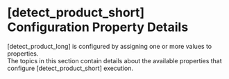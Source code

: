 # [detect_product_short] Configuration Property Details

[detect_product_long] is configured by assigning one or more values to properties.   
The topics in this section contain details about the available properties that configure [detect_product_short] execution.
